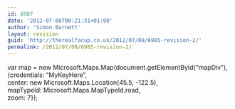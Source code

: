 ```yaml
---
id: 6987
date: '2012-07-08T00:21:31+01:00'
author: 'Simon Barnett'
layout: revision
guid: 'http://therealfacup.co.uk/2012/07/08/6985-revision-2/'
permalink: /2012/07/08/6985-revision-2/
---
```


var map = new Microsoft.Maps.Map(document.getElementById(“mapDiv”),  
 {credentials: “MyKeyHere”,  
 center: new Microsoft.Maps.Location(45.5, -122.5),  
 mapTypeId: Microsoft.Maps.MapTypeId.road,  
 zoom: 7});